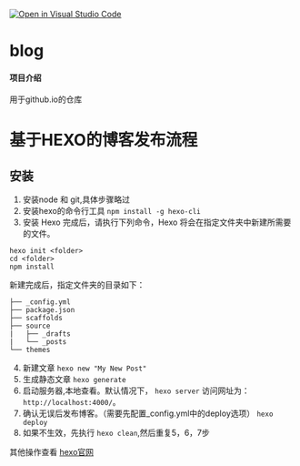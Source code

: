 [![Open in Visual Studio Code](https://open.vscode.dev/badges/open-in-vscode.svg)](https://open.vscode.dev/PeakJ/blog)

# blog

#### 项目介绍
用于github.io的仓库

# 基于HEXO的博客发布流程
##  安装
1. 安装node 和 git,具体步骤略过
2. 安装hexo的命令行工具
`npm install -g hexo-cli`
3. 安装 Hexo 完成后，请执行下列命令，Hexo 将会在指定文件夹中新建所需要的文件。

```
hexo init <folder>
cd <folder>
npm install
``` 
新建完成后，指定文件夹的目录如下：

```.
├── _config.yml
├── package.json
├── scaffolds
├── source
|   ├── _drafts
|   └── _posts
└── themes
```
4. 新建文章
`hexo new "My New Post"`
5. 生成静态文章
`hexo generate`
6. 启动服务器,本地查看。默认情况下，
`hexo server`
访问网址为： `http://localhost:4000/`。
7. 确认无误后发布博客。（需要先配置_config.yml中的deploy选项）
`hexo deploy`
8. 如果不生效，先执行 `hexo clean`,然后重复5，6，7步

其他操作查看 [hexo官网](https://hexo.io/zh-cn/index.html)